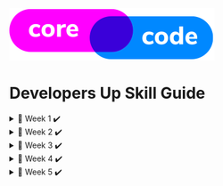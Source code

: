 ![CoreCode logo](/src/images/CoreCode-logo.png)
# Developers Up Skill Guide

<details>
  <summary>🏁 Week 1 ✔️</summary>
  
  - [Tuesday](/src/week1/tuesday.md)
  - [Wednesday and Thursday](/src/week1/wednesday-thursday.md)
  
  
</details>

<details>
  <summary>🏁 Week 2  ✔️</summary>
  
  - [Monday](/src/week2/monday.md)
  - [Wednesday](/src/week2/wednesday.md)
  - [Thursday](/src/week2/thursday.md)
  
</details>

<details>
  <summary>🏁 Week 3  ✔️</summary>
  
  - [Monday](/src/week3/monday.md)
  - [Tuesday](/src/week3/tuesday.md)
  - [Wednesday](/src/week3/wednesday.md)
  
  
</details>

<details>
  <summary>🏁 Week 4 ✔️</summary>
  
  - [Monday](/src/week4/monday.md)
  - [Tuesday](/src/week4/tuesday.md)
  - [Wednesday](/src/week4/wednesday.md)
  - [Thursday](/src/week4/thursday.md) 
  
  
</details>

<details>
  <summary>🏁 Week 5 ✔️</summary>
  
  - [Monday](/src/week5/monday.md)
  - [Tuesday](/src/week5/tuesday-wednesday-thursday.md)
  - [Wednesday](/src/week5/tuesday-wednesday-thursday.md)
  - [Thursday](/src/week5/tuesday-wednesday-thursday.md) 
  
  
</details>
